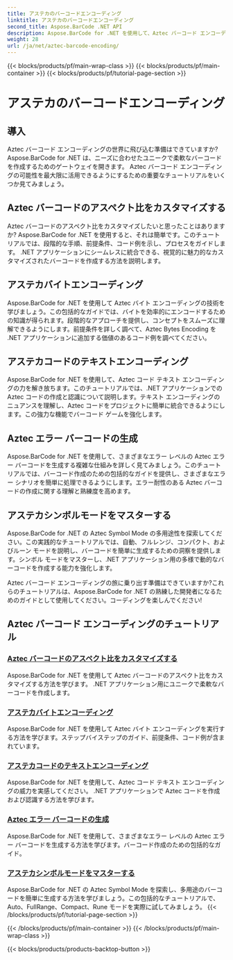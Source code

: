 ```yaml
---
title: アステカのバーコードエンコーディング
linktitle: アステカのバーコードエンコーディング
second_title: Aspose.BarCode .NET API
description: Aspose.BarCode for .NET を使用して、Aztec バーコード エンコーディングの可能性を解き放ちます。アスペクト比をカスタマイズし、テキストでエンコードされたアステカ コードを作成し、シンボル モードをマスターします。
weight: 28
url: /ja/net/aztec-barcode-encoding/
---
```


{{< blocks/products/pf/main-wrap-class >}}
{{< blocks/products/pf/main-container >}}
{{< blocks/products/pf/tutorial-page-section >}}

# アステカのバーコードエンコーディング


## 導入

Aztec バーコード エンコーディングの世界に飛び込む準備はできていますか? Aspose.BarCode for .NET は、ニーズに合わせたユニークで柔軟なバーコードを作成するためのゲートウェイを開きます。 Aztec バーコード エンコーディングの可能性を最大限に活用できるようにするための重要なチュートリアルをいくつか見てみましょう。

## Aztec バーコードのアスペクト比をカスタマイズする

Aztec バーコードのアスペクト比をカスタマイズしたいと思ったことはありますか? Aspose.BarCode for .NET を使用すると、それは簡単です。このチュートリアルでは、段階的な手順、前提条件、コード例を示し、プロセスをガイドします。 .NET アプリケーションにシームレスに統合できる、視覚的に魅力的なカスタマイズされたバーコードを作成する方法を説明します。

## アステカバイトエンコーディング

Aspose.BarCode for .NET を使用して Aztec バイト エンコーディングの技術を学びましょう。この包括的なガイドでは、バイトを効率的にエンコードするための知識が得られます。段階的なアプローチを提供し、コンセプトをスムーズに理解できるようにします。前提条件を詳しく調べて、Aztec Bytes Encoding を .NET アプリケーションに追加する価値のあるコード例を調べてください。

## アステカコードのテキストエンコーディング

Aspose.BarCode for .NET を使用して、Aztec コード テキスト エンコーディングの力を解き放ちます。このチュートリアルでは、.NET アプリケーションでの Aztec コードの作成と認識について説明します。テキスト エンコーディングのニュアンスを理解し、Aztec コードをプロジェクトに簡単に統合できるようにします。この強力な機能でバーコード ゲームを強化します。

## Aztec エラー バーコードの生成

Aspose.BarCode for .NET を使用して、さまざまなエラー レベルの Aztec エラー バーコードを生成する複雑な仕組みを詳しく見てみましょう。このチュートリアルでは、バーコード作成のための包括的なガイドを提供し、さまざまなエラー シナリオを簡単に処理できるようにします。エラー耐性のある Aztec バーコードの作成に関する理解と熟練度を高めます。

## アステカシンボルモードをマスターする

Aspose.BarCode for .NET の Aztec Symbol Mode の多用途性を探索してください。この実践的なチュートリアルでは、自動、フルレンジ、コンパクト、およびルーン モードを説明し、バーコードを簡単に生成するための洞察を提供します。シンボル モードをマスターし、.NET アプリケーション用の多様で動的なバーコードを作成する能力を強化します。

Aztec バーコード エンコーディングの旅に乗り出す準備はできていますか?これらのチュートリアルは、Aspose.BarCode for .NET の熟練した開発者になるためのガイドとして使用してください。コーディングを楽しんでください!
## Aztec バーコード エンコーディングのチュートリアル
### [Aztec バーコードのアスペクト比をカスタマイズする](./aztec-aspect-ratio-customization/)
Aspose.BarCode for .NET を使用して Aztec バーコードのアスペクト比をカスタマイズする方法を学びます。 .NET アプリケーション用にユニークで柔軟なバーコードを作成します。
### [アステカバイトエンコーディング](./aztec-bytes-encoding/)
Aspose.BarCode for .NET を使用して Aztec バイト エンコーディングを実行する方法を学びます。ステップバイステップのガイド、前提条件、コード例が含まれています。
### [アステカコードのテキストエンコーディング](./aztec-code-text-encoding/)
Aspose.BarCode for .NET を使用して、Aztec コード テキスト エンコーディングの威力を実感してください。 .NET アプリケーションで Aztec コードを作成および認識する方法を学びます。
### [Aztec エラー バーコードの生成](./aztec-error-level-example/)
Aspose.BarCode for .NET を使用して、さまざまなエラー レベルの Aztec エラー バーコードを生成する方法を学びます。バーコード作成のための包括的なガイド。
### [アステカシンボルモードをマスターする](./aztec-symbol-mode-example/)
Aspose.BarCode for .NET の Aztec Symbol Mode を探索し、多用途のバーコードを簡単に生成する方法を学びましょう。この包括的なチュートリアルで、Auto、FullRange、Compact、Rune モードを実際に試してみましょう。
{{< /blocks/products/pf/tutorial-page-section >}}

{{< /blocks/products/pf/main-container >}}
{{< /blocks/products/pf/main-wrap-class >}}

{{< blocks/products/products-backtop-button >}}
